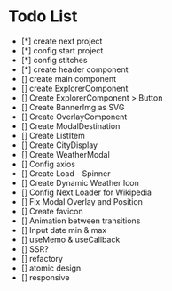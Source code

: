 # Todo List

- [*] create next project
- [*] config start project
- [*] config stitches
- [*] create header component
- [] create main component
- [] create ExplorerComponent
- [] Create ExplorerComponent > Button
- [] Create BannerImg as SVG
- [] Create OverlayComponent
- [] Create ModalDestination
- [] Create ListItem
- [] Create CityDisplay
- [] Create WeatherModal
- [] Config axios
- [] Create Load - Spinner
- [] Create Dynamic Weather Icon
- [] Config Next Loader for Wikipedia
- [] Fix Modal Overlay and Position
- [] Create favicon
- [] Animation between transitions
- [] Input date min & max
- [] useMemo & useCallback
- [] SSR?
- [] refactory
- [] atomic design
- [] responsive
